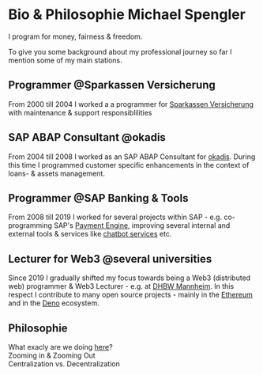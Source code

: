 # Bio & Philosophie Michael Spengler

I program for money, fairness & freedom.

To give you some background about my professional journey so far I mention some of my main stations.

## Programmer @Sparkassen Versicherung
From 2000 till 2004 I worked a a programmer for [Sparkassen Versicherung](https://www.sparkassenversicherung.de/) with 
maintenance & support responsiblilities

## SAP ABAP Consultant @okadis
From 2004 till 2008 I worked as an SAP ABAP Consultant for [okadis](https://okadis.de). During this time I programmed 
customer specific enhancements in the context of loans- & assets management. 

## Programmer @SAP Banking & Tools
From 2008 till 2019 I worked for several projects within SAP - e.g. co-programming SAP's [Payment Engine](https://help.sap.com/viewer/product/SAP_PAYMENT_ENGINE/9.0/en-US), 
improving several internal and external tools & services like [chatbot services](https://cai.tools.sap/) etc.

## Lecturer for Web3 @several universities
Since 2019 I gradually shifted my focus towards being a Web3 (distributed web) programmer & Web3 Lecturer - e.g. at [DHBW Mannheim](https://www.mannheim.dhbw.de/).
In this respect I contribute to many open source projects - mainly in the [Ethereum](https://ethereum.org/) and in the [Deno](https://deno.land/) ecosystem. 


## Philosophie
What exacly are we doing [here](https://nineplanets.org/questions/how-many-galaxies-are-there-in-the-universe/)?  
Zooming in & Zooming Out  
Centralization vs. Decentralization 

